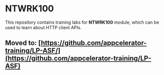 # NTWRK100

This repository contains training labs for **NTWRK100** module, which can be used to learn about HTTP client APIs. 

## Moved to: [https://github.com/appcelerator-training/LP-ASF/](https://github.com/appcelerator-training/LP-ASF)
